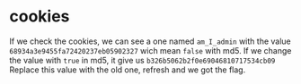 # cookies

If we check the cookies, we can see a one named `am_I_admin` with the value
`68934a3e9455fa72420237eb05902327` wich mean `false` with md5. If we change
the value with `true` in md5, it give us `b326b5062b2f0e69046810717534cb09`
Replace this value with the old one, refresh and we got the flag.
